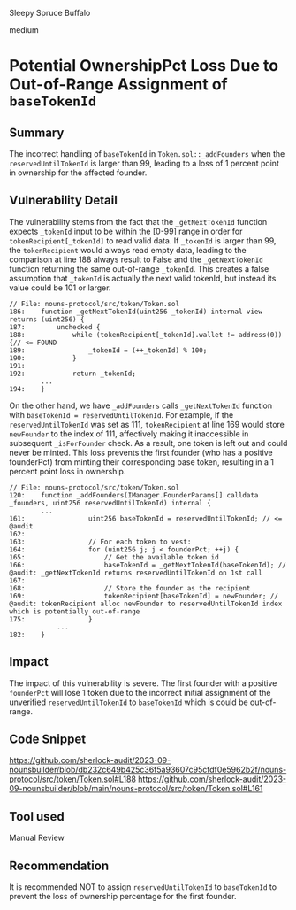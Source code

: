 Sleepy Spruce Buffalo

medium

# Potential OwnershipPct Loss Due to Out-of-Range Assignment of `baseTokenId`

## Summary

The incorrect handling of `baseTokenId` in `Token.sol::_addFounders` when the `reservedUntilTokenId` is larger than 99, leading to a loss of 1 percent point in ownership for the affected founder.

## Vulnerability Detail

The vulnerability stems from the fact that the `_getNextTokenId` function expects `_tokenId` input to be within the [0-99] range in order for `tokenRecipient[_tokenId]` to read valid data. If `_tokenId` is larger than 99, the `tokenRecipient` would always read empty data, leading to the comparison at line 188 always result to False and the `_getNextTokenId` function returning the same out-of-range `_tokenId`. This creates a false assumption that `_tokenId` is actually the next valid tokenId, but instead its value could be 101 or larger.

```solidity
// File: nouns-protocol/src/token/Token.sol
186:    function _getNextTokenId(uint256 _tokenId) internal view returns (uint256) {
187:        unchecked {
188:            while (tokenRecipient[_tokenId].wallet != address(0)) {// <= FOUND
189:                _tokenId = (++_tokenId) % 100;
190:            }
191:
192:            return _tokenId;
        ...
194:    }
``` 

On the other hand, we have `_addFounders` calls `_getNextTokenId` function with `baseTokenId = reservedUntilTokenId`. For example, if the `reservedUntilTokenId` was set as 111, `tokenRecipient` at line 169 would store `newFounder` to the index of 111, affectively making it inaccessible in subsequent `_isForFounder` check. As a result, one token is left out and could never be minted. This loss prevents the first founder (who has a positive founderPct) from minting their corresponding base token, resulting in a 1 percent point loss in ownership.

```solidity
// File: nouns-protocol/src/token/Token.sol
120:    function _addFounders(IManager.FounderParams[] calldata _founders, uint256 reservedUntilTokenId) internal {
        ...
161:                uint256 baseTokenId = reservedUntilTokenId; // <= @audit
162:
163:                // For each token to vest:
164:                for (uint256 j; j < founderPct; ++j) {
165:                    // Get the available token id
166:                    baseTokenId = _getNextTokenId(baseTokenId); // @audit: _getNextTokenId returns reservedUntilTokenId on 1st call
167:
168:                    // Store the founder as the recipient
169:                    tokenRecipient[baseTokenId] = newFounder; // @audit: tokenRecipient alloc newFounder to reservedUntilTokenId index which is potentially out-of-range
175:                }
            ...
182:    }
```

## Impact

The impact of this vulnerability is severe. The first founder with a positive `founderPct` will lose 1 token due to the incorrect initial assignment of the unverified `reservedUntilTokenId` to `baseTokenId` which is could be out-of-range.

## Code Snippet

https://github.com/sherlock-audit/2023-09-nounsbuilder/blob/db232c649b425c36f5a93607c95cfdf0e5962b2f/nouns-protocol/src/token/Token.sol#L188
https://github.com/sherlock-audit/2023-09-nounsbuilder/blob/main/nouns-protocol/src/token/Token.sol#L161

## Tool used

Manual Review

## Recommendation

It is recommended NOT to assign `reservedUntilTokenId` to `baseTokenId` to prevent the loss of ownership percentage for the first founder.